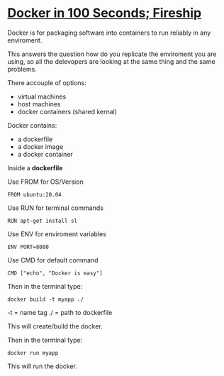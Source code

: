 
# [Docker in 100 Seconds; Fireship](https://www.youtube.com/watch?v=Gjnup-PuquQ)

Docker is for packaging software into containers to run reliably in any enviroment. 

This answers the question how do you replicate the enviroment you are using, so all the delevopers are looking at the same thing and the same problems.

There accouple of options: 

- virtual machines
- host machines
- docker containers (shared kernal)

Docker contains:

- a dockerfile
- a docker image
- a docker container

Inside a **dockerfile**

Use FROM for OS/Version

`FROM ubuntu:20.04`

Use RUN for terminal commands

`RUN apt-get install sl`

Use ENV for enviroment variables

`ENV PORT=8080`

Use CMD for default command

`CMD ["echo", "Docker is easy"]`

Then in the terminal type:

`docker build -t myapp ./`

-t = name tag
./ = path to dockerfile

This will create/build the docker.

Then in the terminal type:

`docker run myapp`

This will run the docker.
